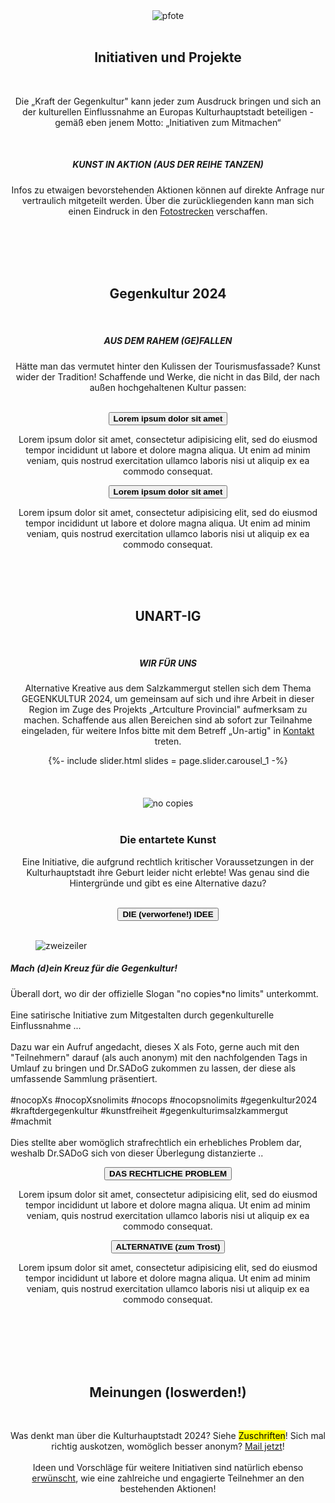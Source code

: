 <div align="center">
  <div class="col-12 col-lg-10 col-xl-8">
    <img class="is-small" src="{{ "/assets/images/pfote.png" | relative_url }}" alt="pfote">
    <br> <br>
    <h2 class="post__subtitle"><span>Initiativen und Projekte</span></h2>  
    <br>
    <p>Die „Kraft der Gegenkultur" kann jeder zum Ausdruck bringen und sich an der kulturellen Einflussnahme an Europas Kulturhauptstadt beteiligen - gemäß eben jenem Motto: „Initiativen zum Mitmachen“</p>
    <br>
    <h5><strong>KUNST IN AKTION (AUS DER REIHE TANZEN)</strong></h5>
    <p>Infos zu etwaigen bevorstehenden Aktionen können auf direkte Anfrage nur vertraulich mitgeteilt werden. Über die zurückliegenden kann man sich einen Eindruck in den <a href="http://" target="_blank" rel="noopener noreferrer">Fotostrecken</a> verschaffen.</p>
  </div>
  <br> <br>
</div>

<div class="is-light_bg" align="center">
  <div class="col-12 col-lg-10 col-xl-8">
    <br> <br>
    <h2 class="post__subtitle"><span>Gegenkultur 2024</span></h2>  
    <br>
    <h5><strong>AUS DEM RAHEM (GE)FALLEN</strong></h5>
    <p>Hätte man das vermutet hinter den Kulissen der Tourismusfassade? Kunst wider der Tradition! Schaffende und Werke, die nicht in das Bild, der nach außen hochgehaltenen Kultur passen:</p>
    <br>
  </div>
  <button class="accordion h4"><strong>Lorem ipsum dolor sit amet</strong></button>
  <div class="accordion-content">
    <div class="col-12 col-lg-10 col-xl-8">
      <p>Lorem ipsum dolor sit amet, consectetur adipisicing elit, sed do eiusmod tempor incididunt ut labore et dolore magna aliqua. Ut enim ad minim veniam, quis nostrud exercitation ullamco laboris nisi ut aliquip ex ea commodo consequat.</p>
    </div>
  </div>    
  <button class="accordion h4"><strong>Lorem ipsum dolor sit amet</strong></button>
  <div class="accordion-content">
    <div class="col-12 col-lg-10 col-xl-8">
      <p>Lorem ipsum dolor sit amet, consectetur adipisicing elit, sed do eiusmod tempor incididunt ut labore et dolore magna aliqua. Ut enim ad minim veniam, quis nostrud exercitation ullamco laboris nisi ut aliquip ex ea commodo consequat.</p>
    </div>
  </div>
  <br> <br> <br>
</div>

<div  align="center">
  <div class="col-12 col-lg-10 col-xl-8">
    <h2 class="post__subtitle"><span>UNART-IG</span></h2>
    <br>
    <h5><strong>WIR FÜR UNS</strong></h5>
    <p>Alternative Kreative aus dem Salzkammergut stellen sich dem Thema GEGENKULTUR 2024, um gemeinsam auf sich und ihre Arbeit in dieser Region im Zuge des Projekts „Artculture Provincial" aufmerksam zu machen. Schaffende aus allen Bereichen sind ab sofort zur Teilnahme eingeladen, für weitere Infos bitte mit dem Betreff „Un-artig" in <a href="{% tl contacts %}" target="_blank" rel="noopener noreferrer">Kontakt</a> treten.
    </p>
  </div>
  {%- include slider.html slides = page.slider.carousel_1 -%} 
</div>

<div class="is-light_bg" align="center">
  <div class="col-12 col-lg-10 col-xl-8">
    <br> <br> <br>
    <img src="{{ "/assets/images/no_copies.png" | relative_url }}" alt="no copies">
    <br> <br>
    <h3><strong>Die entartete Kunst</strong></h3>
    <p>Eine Initiative, die aufgrund rechtlich kritischer Voraussetzungen in der Kulturhauptstadt ihre Geburt leider nicht erlebte! Was genau sind die Hintergründe und gibt es eine Alternative dazu?</p>
    <br>
  </div>
  <button class="accordion is-active h4"><strong>DIE (verworfene!) IDEE</strong></button>
  <div class="accordion-content">
    <div class="col-12 col-lg-10 col-xl-8">
      <br>
      <div align="left">
        <figure class="img-fit img-fit_contain ratio-1x1 is-medium is-float-left">
          <img src="{{ "/assets/images/zweizeiler.png" | relative_url }}" alt="zweizeiler">
        </figure>
        <h5><strong>Mach (d)ein Kreuz für die Gegenkultur! </strong></h5>
        <p>Überall dort, wo dir der offizielle Slogan "no copies*no limits" 
          unterkommt.<br>
          <br>
          Eine satirische Initiative zum Mitgestalten durch gegenkulturelle 
          Einflussnahme ... <br>
          <br>
          Dazu war ein Aufruf angedacht, dieses X als Foto, gerne auch mit den 
          "Teilnehmern" darauf (als auch anonym) mit den nachfolgenden Tags in 
          Umlauf zu bringen und Dr.SADoG zukommen zu lassen, der diese als 
          umfassende Sammlung präsentiert. <br>
          <br>
          #nocopXs #nocopXsnolimits #nocops #nocopsnolimits #gegenkultur2024 
          #kraftdergegenkultur #kunstfreiheit #gegenkulturimsalzkammergut #machmit <br>
          <br>
          Dies stellte aber womöglich strafrechtlich ein erhebliches Problem dar, 
          weshalb Dr.SADoG sich von dieser Überlegung distanzierte .. </p>
      </div>
    </div>
  </div>    
  <button class="accordion h4"><strong>DAS RECHTLICHE PROBLEM</strong></button>
  <div class="accordion-content">
    <div class="col-12 col-lg-10 col-xl-8">
      <p>Lorem ipsum dolor sit amet, consectetur adipisicing elit, sed do eiusmod tempor incididunt ut labore et dolore magna aliqua. Ut enim ad minim veniam, quis nostrud exercitation ullamco laboris nisi ut aliquip ex ea commodo consequat.</p>
    </div>
  </div>
  <button class="accordion h4"><strong>ALTERNATIVE (zum Trost)</strong></button>
  <div class="accordion-content">
    <div class="col-12 col-lg-10 col-xl-8">
      <p>Lorem ipsum dolor sit amet, consectetur adipisicing elit, sed do eiusmod tempor incididunt ut labore et dolore magna aliqua. Ut enim ad minim veniam, quis nostrud exercitation ullamco laboris nisi ut aliquip ex ea commodo consequat.</p>
    </div>
  </div>
  <br> <br> <br>
</div>

<div align="center">
  <div class="col-12 col-lg-10 col-xl-8">
    <br><br>
    <h2 class="post__subtitle"><span>Meinungen (loswerden!)</span></h2>  
    <br>
    <p>Was denkt man über die Kulturhauptstadt 2024? Siehe <mark>Zuschriften</mark>! Sich mal richtig auskotzen, womöglich besser anonym? <a href="mailto:{{ site.contact.email }}">Mail jetzt</a>!
      <br> <br>
      Ideen und Vorschläge für weitere Initiativen sind natürlich ebenso <a href="http://" target="_blank" rel="noopener noreferrer">erwünscht</a>, wie eine zahlreiche und engagierte Teilnehmer an den bestehenden Aktionen!
      </p>
  </div>
</div>